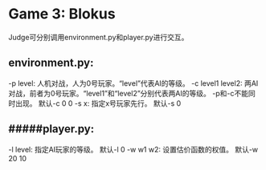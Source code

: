 Game 3: Blokus
======

Judge可分别调用environment.py和player.py进行交互。

environment.py:
------

-p level: 人机对战，人为0号玩家。“level”代表AI的等级。
-c level1 level2: 两AI对战，前者为0号玩家。“level1”和“level2”分别代表两AI的等级。
    -p和-c不能同时出现。
    默认-c 0 0
-s x: 指定x号玩家先行。
    默认-s 0

#####player.py:
------

-l level: 指定AI玩家的等级。
    默认-l 0
-w w1 w2: 设置估价函数的权值。
    默认-w 20 10

